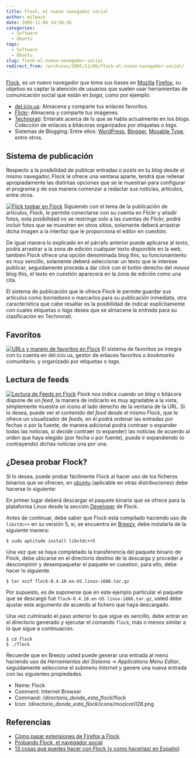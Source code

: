 ```yaml
---
title: Flock, el nuevo navegador social
author: milmazz
date: 2005-11-06 14:58:36
categories:
  - Software
  - Ubuntu
tags:
  - Software
  - Ubuntu
slug: flock-el-nuevo-navegador-social
redirect_from: /archivos/2005/11/06/flock-el-nuevo-navegador-social/
---
```


[Flock](http://www.flock.com/), es un nuevo navegador que toma sus bases en
[Mozilla](http://www.mozilla.org/)
[Firefox](http://www.mozilla.org/products/firefox/), su objetivo es captar la
atención de usuarios que suelen usar herramientas de comunicación social que
están en _boga_, como por ejemplo:

* [del.icio.us](http://del.icio.us/): Almacena y comparte tus enlaces favoritos.
* [Flickr](http://flickr.com/): Almacena y comparte tus imágenes.
* [Technorati](http://technorati.com/): Entérate acerca de lo que se habla actualmente en los _blogs_. Colección de enlaces a bitácoras organizados por etiquetas o _tags_.
* Sistemas de Blogging: Entre ellos: [WordPress](http://wordpress.org/), [Blogger](http://www.blogger.com/), [Movable Type](http://www.sixapart.com/movabletype/), entre otros.

## Sistema de publicación

Respecto a la posibilidad de publicar entradas o _posts_ en tu _blog_ desde el
mismo navegador, Flock le ofrece una ventana aparte, tendrá que rellenar
apropiadamente las distintas opciones que se le muestran para configurar el
programa y de esa manera comenzar a redactar sus noticias, artículos, entre
otros.

[![Flick topbar en
Flock](http://photos25.flickr.com/60473225_19138118af_m.jpg)](http://flickr.com/photos/66721368@N00/60473225)
Siguiendo con el tema de la publicación de artículos, Flock, le permite
conectarse con su cuenta en Flickr y añadir fotos, esta posibilidad no se
restringe solo a las cuentas de Flickr, podrá incluir fotos que se muestren en
otros sitios, solamente deberá arrastrar dicha imagen a la interfaz que le
proporciona el editor en cuestión.

De igual manera lo explicado en el párrafo anterior puede aplicarse al texto,
podrá arrastrar a la zona de edición cualquier texto disponible en la web,
tambien Flock ofrece una opción denominada blog this, su funcionamiento es muy
sencillo, solamente deberá seleccionar un texto que le interese publicar,
seguidamente proceda a dar click con el botón derecho del _mouse_ blog this, el
texto en cuestión aparecerá en la zona de edición como una cita.

El sistema de publicación que le ofrece Flock le permite guardar sus artículos
como _borradores_ o marcarlos para su publicación inmediata, otra característica
que cabe resaltar es la posibilidad de indicar explícitamente con cuales
etiquetas o _tags_ desea que se almacene la _entrada_ para su clasificación en
Technorati.

## Favoritos

[![URLs y manejo de favoritos en
Flock](http://photos29.flickr.com/60473226_cdbf8a45ba_m.jpg)](http://flickr.com/photos/66721368@N00/60473226)
El sistema de favoritos se integra con tu cuenta en del.icio.us, gestor de
enlaces favoritos o _bookmarks_ comunitario. y organizado por etiquetas o
_tags_.

## Lectura de feeds

[![Lectura de Feeds en
Flock](http://photos33.flickr.com/60473224_aa3b667b6a_m.jpg)](http://flickr.com/photos/66721368@N00/60473224)
Flock nos indica cuando un _blog_ o bitácora dispone de un _feed_, la manera de
indicarlo es muy agradable a la vista, simplemente muestra un icono al lado
derecho de la ventana de la URL. Si lo desea, puede ver el contenido del _feed_
desde el mismo Flock, que le ofrece un visualizador de _feeds_, en él podrá
ordenar las entradas por fechas o por la fuente, de manera adicional podrá
contraer o expander todas las noticias, si decide contraer (o expander) las
noticias de acuerdo al orden que haya elegido (por fecha o por fuente), puede ir
expandiendo (o contrayendo) dichas noticias una por una.

## ¿Desea probar Flock?

Si lo desea, puede probar fácilmente Flock al hacer uso de los ficheros binarios
que se ofrecen, en [ubuntu](http://www.ubuntulinux.org) (aplicable en otras
distribuciones) debe hacerse lo siguiente:

En primer lugar deberá descargar el paquete binario que se ofrece para la
plataforma Linux desde la sección [Developer](http://www.flock.com/developer/)
de Flock.

Antes de continuar, debe saber que Flock está compilado haciendo uso de
`libstdc++` en su versión 5, si, se encuentra en
[Breezy](http://www.ubuntulinux.org/newsitems/release510), debe instalarla de la
siguiente manera:

    $ sudo aptitude install libstdc++5

Una vez que se haya completado la transferencia del paquete binario de Flock,
debe ubicarse en el directorio destino de la descarga y proceder a descompimir y
desempaquetar el paquete en cuestion, para ello, debe hacer lo siguiente.

    $ tar xvzf flock-0.4.10.en-US.linux-i686.tar.gz

Por supuesto, es de suponerse que en este ejemplo particular el paquete que se
descargó fué `flock-0.4.10.en-US.linux-i686.tar.gz`, usted debe ajustar este
argumento de acuerdo al fichero que haya descargado.

Una vez culminado el paso anterior lo que sigue es sencillo, debe entrar en el
directorio generado y ejecutar el comando `flock`, más o menos similar a lo que
sigue a continuacion.

    $ cd flock
    $ ./flock

Recuerde que en Breezy usted puede generar una entrada al menú haciendo uso de
_Herramientas del Sistema_ -> _Applications Menu Editor_, seguidamente
seleccione el submenu _Internet_ y genere una nueva entrada con las siguientes
propiedades.

* Name: Flock
* Comment: Internet Browser
* Command: /_directorio_donde_esta_flock_/flock
* Icon: /_directorio_donde_esta_flock_/icons/mozicon128.png

## Referencias

* [Cómo pasar extensiones de Firefox a Flock](http://www.blogpocket.com/2005/10/24/como-pasar-extensiones-de-firefox-a-flock/).
* [Probando Flock, el navegador social](http://www.dobleclic.org/probando-flock-el-navegador-social/)
* [13 cosas que puedes hacer con Flock (y como hacerlas) en Español](http://nuhuati.zoomblog.com/archivo/2005/10/21/13-cosas-que-puedes-hacer-con-Flock-y-.html).
